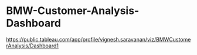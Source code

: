 # BMW-Customer-Analysis-Dashboard

https://public.tableau.com/app/profile/vignesh.saravanan/viz/BMWCustomerAnalysis/Dashboard1
